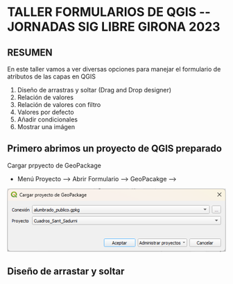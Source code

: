
# TALLER FORMULARIOS DE QGIS  --     JORNADAS SIG LIBRE GIRONA 2023


## RESUMEN
En este taller vamos a ver diversas opciones para manejar el formulario de atributos de las capas en QGIS
1. Diseño de arrastras y soltar (Drag and Drop designer)
2. Relación de valores
3. Relación de valores con filtro
4. Valores por defecto
5. Añadir condicionales 
6. Mostrar una imágen

## Primero abrimos un proyecto de QGIS preparado
Cargar prpyecto de GeoPackage
- Menú Proyecto --> Abrir Formulario --> GeoPacakge --> 

![Cargar proyecto QGIS de GeoPackage](./Imagenes/Cargar_proyecto_GPKG.png)


## Diseño de arrastar y soltar
